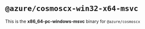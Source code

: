 # `@azure/cosmoscx-win32-x64-msvc`

This is the **x86_64-pc-windows-msvc** binary for `@azure/cosmoscx`

